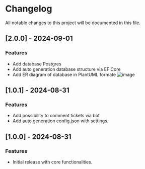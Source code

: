 # Changelog

All notable changes to this project will be documented in this file.

## [2.0.0] - 2024-09-01

### Features
- Add database Postgres
- Add auto generation database structure via  EF Core
- Add ER diagram of database in PlantUML formate
  ![image](https://github.com/user-attachments/assets/0f852d7a-04c1-418f-aedc-0356eb1021fb)


## [1.0.1] - 2024-08-31

### Features
- Add possibility to comment tickets via bot
- Add auto generation config.json with settings.

## [1.0.0] - 2024-08-31

### Features
- Initial release with core functionalities.

